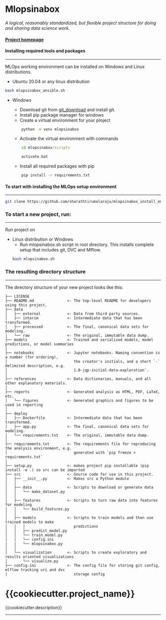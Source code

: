 # Mlopsinabox

_A logical, reasonably standardized, but flexible project structure for doing and sharing data science work._


#### [Project homepage](https://github.com/sharathtirumalaraju/mlopsinabox)

#### Installing required tools and packages
----------
MLOps working environment can be installed on Windows and Linux distributions.
 
- Ubuntu 20.04 or any linux distribution

```bash
bash mlopsinabox_ansible.sh
```

- Windows

    - Download git from [git_download](https://git-scm.com/downloads) and install git.
    - Install pip package manager for windows
    - Create a virtual environment for your project
    ```cmd
        python -m venv mlopsinabox
    ```
    - Activate the virtual environment with commands
    ```cmd
        cd mlopsinabox/scripts
    ```
    ```cmd
        activate.bat
    ```
    - Install all required packages with pip
    ```cmd
        pip install -r requirements.txt
    ```

#### To start with installing the MLOps setup environment
----------
```bash
git clone https://github.com/sharathtirumalaraju/mlopsinabox_install_env
```
### To start a new project, run:
------------
Run project on 
- Linux distribution or Windows
    - Run mlopsinabox.sh script in root directory. This installs complete setup that includes git, DVC and Mlflow.
	```bash
	bash mlopsinabox.sh
	```
### The resulting directory structure
------------

The directory structure of your new project looks like this: 

    ├── LICENSE
    ├── README.md               <- The top-level README for developers using this project.
    ├── data
    │   ├── external            <- Data from third party sources.
    │   ├── interim             <- Intermediate data that has been transformed.
    │   ├── processed           <- The final, canonical data sets for modeling.
    │   └── raw                 <- The original, immutable data dump.
    ├── models                  <- Trained and serialized models, model predictions, or model summaries
    │
    ├── notebooks               <- Jupyter notebooks. Naming convention is a number (for ordering),
    │                              the creator's initials, and a short `-` delimited description, e.g.
    │                              1.0-jqp-initial-data-exploration`.
    │
    ├── references              <- Data dictionaries, manuals, and all other explanatory materials.
    │
    ├── reports                 <- Generated analysis as HTML, PDF, LaTeX, etc.
    │   └── figures             <- Generated graphics and figures to be used in reporting
    │
    ├── deploy
    │   ├── Dockerfile          <- Intermediate data that has been transformed.
    │   ├── app.py              <- The final, canonical data sets for modeling.
    │   └── requirements.txt    <- The original, immutable data dump.
    │
    ├── requirements.txt        <- The requirements file for reproducing the analysis environment, e.g.
    │                              generated with `pip freeze > requirements.txt`
    │
    ├── setup.py                <- makes project pip installable (pip install -e .) so src can be imported
    ├── src                     <- Source code for use in this project.
    │   ├── __init__.py         <- Makes src a Python module
    │   │
    │   ├── data                <- Scripts to download or generate data
    │   │   └── make_dataset.py
    │   │
    │   ├── features            <- Scripts to turn raw data into features for modeling
    │   │   └── build_features.py
    │   │
    │   ├── models              <- Scripts to train models and then use trained models to make
    │   │   │                      predictions
    │   │   ├── predict_model.py
    │   │   └── train_model.py
    |   |   └── config.ini
    |   |   └── mlopsinabox.py
    │   │
    │   └── visualization       <- Scripts to create exploratory and results oriented visualizations
    │       └── visualize.py
    ├── config.ini              <- The config file for storing git config, mlflow tracking uri and dvc
    |                              storage config
          

{{cookiecutter.project_name}}
==============================

{{cookiecutter.description}}

--------
